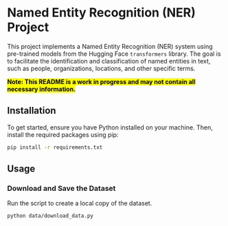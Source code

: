 # Named Entity Recognition (NER) Project

This project implements a Named Entity Recognition (NER) system using pre-trained models from the Hugging Face `transformers` library. The goal is to facilitate the identification and classification of named entities in text, such as people, organizations, locations, and other specific terms.

<mark>**Note: This README is a work in progress and may not contain all necessary information.**</mark>


## Installation

To get started, ensure you have Python installed on your machine. Then, install the required packages using pip:

```bash
pip install -r requirements.txt
```

## Usage
### Download and Save the Dataset 

Run the script to create a local copy of the dataset.
```bash
python data/download_data.py
```

